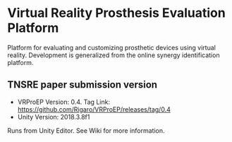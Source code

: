 # Virtual Reality Prosthesis Evaluation Platform
Platform for evaluating and customizing prosthetic devices using virtual reality.
Development is generalized from the online synergy identification platform.

## TNSRE paper submission version
- VRProEP Version: 0.4. Tag Link: https://github.com/Rigaro/VRProEP/releases/tag/0.4
- Unity Version: 2018.3.8f1

Runs from Unity Editor. See Wiki for more information.
